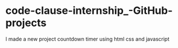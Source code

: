 # code-clause-internship_-GitHub-projects
I made a new project countdown timer using html css and javascript
